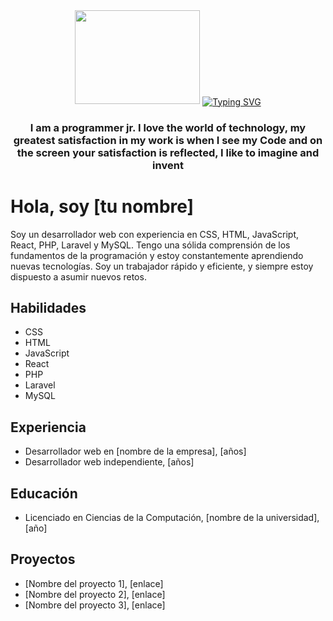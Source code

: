 <div id="Header" align="center">
  <img src="https://media.giphy.com/media/Qb2bw6UC2zQuwdtCDl/giphy.gif" alt="" width="200" height="150" >
  <a href="https://git.io/typing-svg"><img src="https://readme-typing-svg.demolab.com?font=Segoe+Script&pause=1002&color=6660FF&background=D5D5D500&center=falso&vCenter=falso&repeat=verdadero&width=435&lines=%C2%A1Hi!+I'm+Albert+Welcome..." alt="Typing SVG"  align="center"/></a>
 <h3>I am a programmer jr. I love the world of technology, my greatest satisfaction in my work is when I see my Code and on the screen your satisfaction is reflected, I like to imagine and invent</h3>
</div>

# Hola, soy [tu nombre]

Soy un desarrollador web con experiencia en CSS, HTML, JavaScript, React, PHP, Laravel y MySQL. Tengo una sólida comprensión de los fundamentos de la programación y estoy constantemente aprendiendo nuevas tecnologías. Soy un trabajador rápido y eficiente, y siempre estoy dispuesto a asumir nuevos retos.

## Habilidades

* CSS
* HTML
* JavaScript
* React
* PHP
* Laravel
* MySQL

## Experiencia

* Desarrollador web en [nombre de la empresa], [años]
* Desarrollador web independiente, [años]

## Educación

* Licenciado en Ciencias de la Computación, [nombre de la universidad], [año]

## Proyectos

* [Nombre del proyecto 1], [enlace]
* [Nombre del proyecto 2], [enlace]
* [Nombre del proyecto 3], [enlace]
